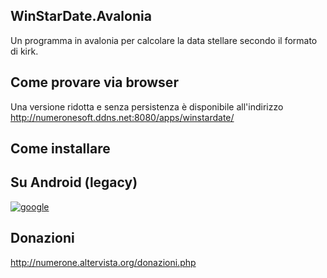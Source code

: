 ## WinStarDate.Avalonia
Un programma in avalonia per calcolare la data stellare secondo il formato di kirk.


## Come provare via browser
Una versione ridotta e senza persistenza è disponibile all'indirizzo http://numeronesoft.ddns.net:8080/apps/winstardate/

## Come installare 
## Su Android (legacy)

[![google](https://play.google.com/intl/it_it/badges/static/images/badges/en_badge_web_generic.png)](https://play.google.com/store/apps/details?id=org.altervista.numerone.winstardate)

## Donazioni

http://numerone.altervista.org/donazioni.php
